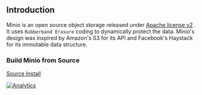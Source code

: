 ## Introduction

Minio is an open source object storage released under [Apache license v2](./LICENSE) . It uses ``Rubberband Erasure`` coding to dynamically protect the data.
Minio's design was inspired by Amazon's S3 for its API and Facebook's Haystack for its immutable data structure.

### Build Minio from Source

[Source Install](./DEVELOPERS.md)

[![Analytics](https://ga-beacon.appspot.com/UA-56860620-3/minio/readme)](https://github.com/igrigorik/ga-beacon)
